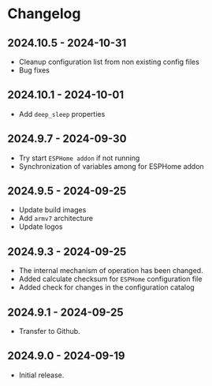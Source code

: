 # Changelog

## 2024.10.5 - 2024-10-31

- Cleanup configuration list from non existing config files
- Bug fixes

## 2024.10.1 - 2024-10-01

- Add `deep_sleep` properties

## 2024.9.7 - 2024-09-30

- Try start `ESPHome addon` if not running
- Synchronization of variables among for ESPHome addon

## 2024.9.5 - 2024-09-25

- Update build images
- Add `armv7` architecture
- Update logos

## 2024.9.3 - 2024-09-25

- The internal mechanism of operation has been changed.
- Added calculate checksum for `ESPHome` configuration file
- Added check for changes in the configuration catalog

## 2024.9.1 - 2024-09-25

- Transfer to Github.

## 2024.9.0 - 2024-09-19

- Initial release.
